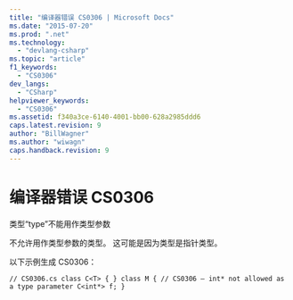 ```yaml
---
title: "编译器错误 CS0306 | Microsoft Docs"
ms.date: "2015-07-20"
ms.prod: ".net"
ms.technology: 
  - "devlang-csharp"
ms.topic: "article"
f1_keywords: 
  - "CS0306"
dev_langs: 
  - "CSharp"
helpviewer_keywords: 
  - "CS0306"
ms.assetid: f340a3ce-6140-4001-bb00-628a2985ddd6
caps.latest.revision: 9
author: "BillWagner"
ms.author: "wiwagn"
caps.handback.revision: 9
---
```

# 编译器错误 CS0306
类型“type”不能用作类型参数  
  
 不允许用作类型参数的类型。 这可能是因为类型是指针类型。  
  
 以下示例生成 CS0306：  
  
```  
// CS0306.cs class C<T> { } class M { // CS0306 – int* not allowed as a type parameter C<int*> f; }  
```